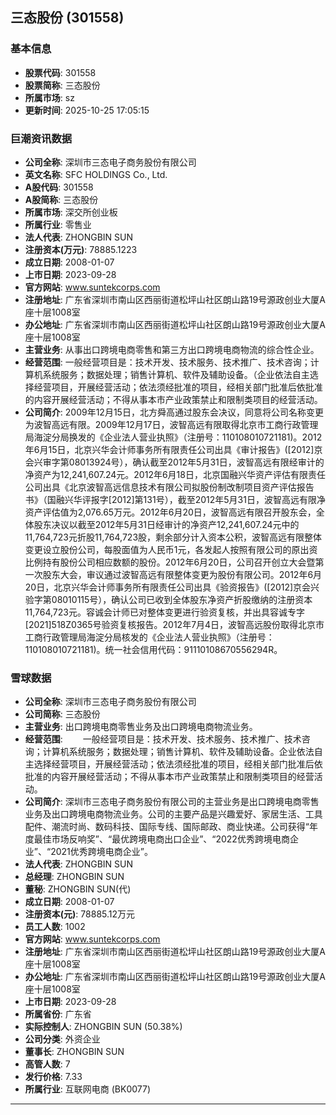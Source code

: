 ## 三态股份 (301558)

### 基本信息

- **股票代码**: 301558
- **股票简称**: 三态股份
- **所属市场**: sz
- **更新时间**: 2025-10-25 17:05:15

### 巨潮资讯数据

- **公司全称**: 深圳市三态电子商务股份有限公司
- **英文名称**: SFC HOLDINGS Co., Ltd.
- **A股代码**: 301558
- **A股简称**: 三态股份
- **所属市场**: 深交所创业板
- **所属行业**: 零售业
- **法人代表**: ZHONGBIN SUN
- **注册资本(万元)**: 78885.1223
- **成立日期**: 2008-01-07
- **上市日期**: 2023-09-28
- **官方网站**: www.suntekcorps.com
- **注册地址**: 广东省深圳市南山区西丽街道松坪山社区朗山路19号源政创业大厦A座十层1008室
- **办公地址**: 广东省深圳市南山区西丽街道松坪山社区朗山路19号源政创业大厦A座十层1008室
- **主营业务**: 从事出口跨境电商零售和第三方出口跨境电商物流的综合性企业。
- **经营范围**: 一般经营项目是：技术开发、技术服务、技术推广、技术咨询；计算机系统服务；数据处理；销售计算机、软件及辅助设备。（企业依法自主选择经营项目，开展经营活动；依法须经批准的项目，经相关部门批准后依批准的内容开展经营活动；不得从事本市产业政策禁止和限制类项目的经营活动。
- **公司简介**: 2009年12月15日，北方舜高通过股东会决议，同意将公司名称变更为波智高远有限。2009年12月17日，波智高远有限取得北京市工商行政管理局海淀分局换发的《企业法人营业执照》（注册号：110108010721181)。2012年6月15日，北京兴华会计师事务所有限责任公司出具《审计报告》([2012]京会兴审字第08013924号），确认截至2012年5月31日，波智高远有限经审计的净资产为12,241,607.24元。2012年6月18日，北京国融兴华资产评估有限责任公司出具《北京波智高远信息技术有限公司拟股份制改制项目资产评估报告书》（国融兴华评报字[2012]第131号），截至2012年5月31日，波智高远有限净资产评估值为2,076.65万元。2012年6月20日，波智高远有限召开股东会，全体股东决议以截至2012年5月31日经审计的净资产12,241,607.24元中的11,764,723元折股11,764,723股，剩余部分计入资本公积，波智高远有限整体变更设立股份公司，每股面值为人民币1元，各发起人按照有限公司的原出资比例持有股份公司相应数额的股份。2012年6月20日，公司召开创立大会暨第一次股东大会，审议通过波智高远有限整体变更为股份有限公司。2012年6月20日，北京兴华会计师事务所有限责任公司出具《验资报告》([2012]京会兴验字第08010115号），确认公司已收到全体股东净资产折股缴纳的注册资本11,764,723元。容诚会计师已对整体变更进行验资复核，并出具容诚专字[2021]518Z0365号验资复核报告。2012年7月4日，波智高远股份取得北京市工商行政管理局海淀分局核发的《企业法人营业执照》（注册号：110108010721181)。统一社会信用代码：91110108670556294R。

### 雪球数据

- **公司全称**: 深圳市三态电子商务股份有限公司
- **公司简称**: 三态股份
- **主营业务**: 出口跨境电商零售业务及出口跨境电商物流业务。
- **经营范围**: 　　一般经营项目是：技术开发、技术服务、技术推广、技术咨询；计算机系统服务；数据处理；销售计算机、软件及辅助设备。企业依法自主选择经营项目，开展经营活动；依法须经批准的项目，经相关部门批准后依批准的内容开展经营活动；不得从事本市产业政策禁止和限制类项目的经营活动。
- **公司简介**: 深圳市三态电子商务股份有限公司的主营业务是出口跨境电商零售业务及出口跨境电商物流业务。公司的主要产品是兴趣爱好、家居生活、工具配件、潮流时尚、数码科技、国际专线、国际邮政、商业快递。公司获得“年度最佳市场反响奖”、“最优跨境电商出口企业”、“2022优秀跨境电商企业”、“2021优秀跨境电商企业”。
- **法人代表**: ZHONGBIN SUN
- **总经理**: ZHONGBIN SUN
- **董秘**: ZHONGBIN SUN(代)
- **成立日期**: 2008-01-07
- **注册资本(元)**: 78885.12万元
- **员工人数**: 1002
- **官方网站**: www.suntekcorps.com
- **注册地址**: 广东省深圳市南山区西丽街道松坪山社区朗山路19号源政创业大厦A座十层1008室
- **办公地址**: 广东省深圳市南山区西丽街道松坪山社区朗山路19号源政创业大厦A座十层1008室
- **上市日期**: 2023-09-28
- **所属省份**: 广东省
- **实际控制人**: ZHONGBIN SUN (50.38%)
- **公司分类**: 外资企业
- **董事长**: ZHONGBIN SUN
- **高管人数**: 7
- **发行价格**: 7.33
- **所属行业**: 互联网电商 (BK0077)

---